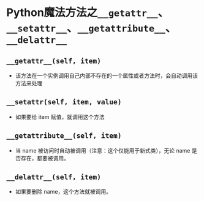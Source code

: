 # Python魔法方法之`__getattr__`、`__setattr__`、`__getattribute__`、`__delattr__`

## `__getattr__(self, item)`

- 该方法在一个实例调用自己内部不存在的一个属性或者方法时，会自动调用该方法来处理

## `__setattr(self, item, value)`

- 如果要给 item 赋值，就调用这个方法

## `__getattribute__(self, item)`

- 当 name 被访问时自动被调用（注意：这个仅能用于新式类），无论 name 是否存在，都要被调用。

## `__delattr__(self, item)`

- 如果要删除 name，这个方法就被调用。